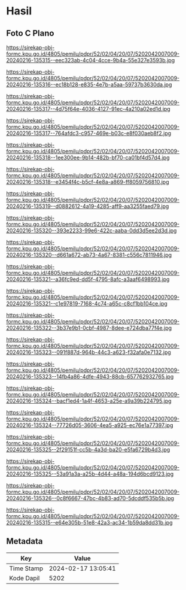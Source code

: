 # Hasil

## Foto C Plano

https://sirekap-obj-formc.kpu.go.id/4805/pemilu/pdpr/52/02/04/20/07/5202042007009-20240216-135315--eec323ab-4c04-4cce-9b4a-55e327e3593b.jpg

https://sirekap-obj-formc.kpu.go.id/4805/pemilu/pdpr/52/02/04/20/07/5202042007009-20240216-135316--ec18b128-e835-4e7b-a5aa-59737b3630da.jpg

https://sirekap-obj-formc.kpu.go.id/4805/pemilu/pdpr/52/02/04/20/07/5202042007009-20240216-135317--4d75f64e-4036-4127-91ec-4a210a02ed1d.jpg

https://sirekap-obj-formc.kpu.go.id/4805/pemilu/pdpr/52/02/04/20/07/5202042007009-20240216-135317--764afdc3-c957-469e-b03c-e8f030aeb8f2.jpg

https://sirekap-obj-formc.kpu.go.id/4805/pemilu/pdpr/52/02/04/20/07/5202042007009-20240216-135318--1ee300ee-9b14-482b-bf70-ca01bf4d57d4.jpg

https://sirekap-obj-formc.kpu.go.id/4805/pemilu/pdpr/52/02/04/20/07/5202042007009-20240216-135318--e3454f4c-b5cf-4e8a-a869-ff8059756810.jpg

https://sirekap-obj-formc.kpu.go.id/4805/pemilu/pdpr/52/02/04/20/07/5202042007009-20240216-135319--d0882612-4a19-4285-aff9-aa3255faed79.jpg

https://sirekap-obj-formc.kpu.go.id/4805/pemilu/pdpr/52/02/04/20/07/5202042007009-20240216-135320--393e2233-99e6-422c-aaba-0dd3d5ee2d3d.jpg

https://sirekap-obj-formc.kpu.go.id/4805/pemilu/pdpr/52/02/04/20/07/5202042007009-20240216-135320--d661a672-ab73-4a67-8381-c556c7811946.jpg

https://sirekap-obj-formc.kpu.go.id/4805/pemilu/pdpr/52/02/04/20/07/5202042007009-20240216-135321--a36fc9ed-dd5f-4795-8afc-a3aaf6498993.jpg

https://sirekap-obj-formc.kpu.go.id/4805/pemilu/pdpr/52/02/04/20/07/5202042007009-20240216-135321--c1e97819-7168-4c74-a65c-c8cf1bb104ce.jpg

https://sirekap-obj-formc.kpu.go.id/4805/pemilu/pdpr/52/02/04/20/07/5202042007009-20240216-135322--3b37e9b1-0cbf-4987-8dee-e724dba77f4e.jpg

https://sirekap-obj-formc.kpu.go.id/4805/pemilu/pdpr/52/02/04/20/07/5202042007009-20240216-135323--091f887d-964b-44c3-a623-f32afa0e7132.jpg

https://sirekap-obj-formc.kpu.go.id/4805/pemilu/pdpr/52/02/04/20/07/5202042007009-20240216-135323--14fb4a86-4dfe-4943-88cb-657762932765.jpg

https://sirekap-obj-formc.kpu.go.id/4805/pemilu/pdpr/52/02/04/20/07/5202042007009-20240216-135324--bacf1ed4-1a4f-4653-a25e-a9a39b224795.jpg

https://sirekap-obj-formc.kpu.go.id/4805/pemilu/pdpr/52/02/04/20/07/5202042007009-20240216-135324--77726d05-3606-4ea5-a925-ec76e1a77397.jpg

https://sirekap-obj-formc.kpu.go.id/4805/pemilu/pdpr/52/02/04/20/07/5202042007009-20240216-135325--2f29151f-cc5b-4a3d-ba20-e5fa6729b4d3.jpg

https://sirekap-obj-formc.kpu.go.id/4805/pemilu/pdpr/52/02/04/20/07/5202042007009-20240216-135325--53a91a3a-a25b-4d44-a48a-194d6bcd9123.jpg

https://sirekap-obj-formc.kpu.go.id/4805/pemilu/pdpr/52/02/04/20/07/5202042007009-20240216-135326--0c8f6667-47bc-4b83-ad70-5dcddf535b5b.jpg

https://sirekap-obj-formc.kpu.go.id/4805/pemilu/pdpr/52/02/04/20/07/5202042007009-20240216-135315--e64e305b-51e8-42a3-ac34-1b59da8dd31b.jpg


## Metadata

| Key        | Value               |
| ---------- | ------------------- |
| Time Stamp | 2024-02-17 13:05:41 |
| Kode Dapil | 5202                |



